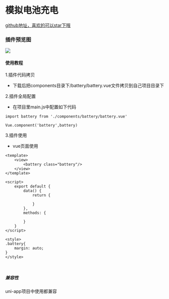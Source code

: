 # 模拟电池充电

[github地址，喜欢的可以star下哦](https://github.com/xiaowang1314/uniapp-plugin-collections/blob/master/markdowns/battery.md)

### 插件预览图
![](https://github.com/xiaowang1314/u-validcode/blob/master/static/battery.gif)

#### 使用教程

1.插件代码拷贝

- 下载后把components目录下/battery/battery.vue文件拷贝到自己项目目录下

2.插件全局配置

- 在项目里main.js中配置如下代码

```
import battery from './components/battery/battery.vue'

Vue.component('battery',battery)

```

3.插件使用

- vue页面使用

```
<template>
	<view>
		<battery class="battery"/>
	</view>
</template>

<script>
	export default {
		data() {
			return {
				
			}
		},
		methods: {
			
		}
	}
</script>

<style>
.battery{
	margin: auto;
}
</style>



```

##### 兼容性
uni-app项目中使用都兼容